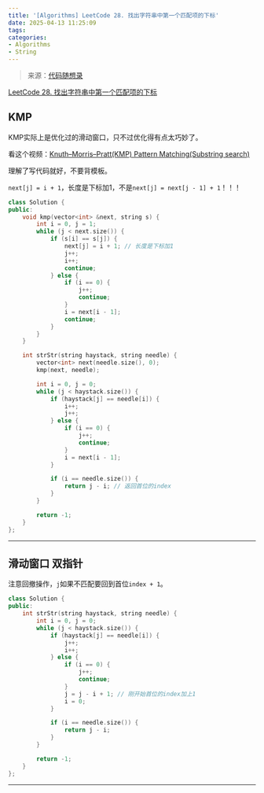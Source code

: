 ```yaml
---
title: '[Algorithms] LeetCode 28. 找出字符串中第一个匹配项的下标'
date: 2025-04-13 11:25:09
tags:
categories:
- Algorithms
- String
---
```


> 来源：[代码随想录](https://programmercarl.com/)

[LeetCode 28. 找出字符串中第一个匹配项的下标](https://leetcode.cn/problems/find-the-index-of-the-first-occurrence-in-a-string/)

## KMP

KMP实际上是优化过的滑动窗口，只不过优化得有点太巧妙了。

看这个视频：[Knuth–Morris–Pratt(KMP) Pattern Matching(Substring search)](https://www.youtube.com/watch?v=GTJr8OvyEVQ)

理解了写代码就好，不要背模板。

`next[j] = i + 1`，长度是下标加1，不是`next[j] = next[j - 1] + 1`！！！

```cpp
class Solution {
public:
    void kmp(vector<int> &next, string s) {
        int i = 0, j = 1;
        while (j < next.size()) {
            if (s[i] == s[j]) {
                next[j] = i + 1; // 长度是下标加1
                j++;
                i++;
                continue;
            } else {
                if (i == 0) {
                    j++;
                    continue;
                }
                i = next[i - 1];
                continue;
            }
        }
    }

    int strStr(string haystack, string needle) {
        vector<int> next(needle.size(), 0);
        kmp(next, needle);

        int i = 0, j = 0;
        while (j < haystack.size()) {
            if (haystack[j] == needle[i]) {
                i++;
                j++;
            } else {
                if (i == 0) {
                    j++;
                    continue;
                }
                i = next[i - 1];
            }

            if (i == needle.size()) {
                return j - i; // 返回首位的index
            }
        }

        return -1;
    }
};
```

---

## 滑动窗口 双指针

注意回撤操作，`j`如果不匹配要回到首位`index + 1`。

```cpp
class Solution {
public:
    int strStr(string haystack, string needle) {
        int i = 0, j = 0;
        while (j < haystack.size()) {
            if (haystack[j] == needle[i]) {
                j++;
                i++;
            } else {
                if (i == 0) {
                    j++;
                    continue;
                }
                j = j - i + 1; // 刚开始首位的index加上1
                i = 0;
            }

            if (i == needle.size()) {
                return j - i;
            }
        }

        return -1;
    }
};
```

---
